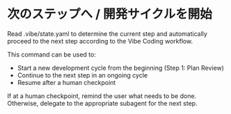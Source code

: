 # 次のステップへ / 開発サイクルを開始

Read .vibe/state.yaml to determine the current step and automatically proceed to the next step according to the Vibe Coding workflow. 

This command can be used to:
- Start a new development cycle from the beginning (Step 1: Plan Review)
- Continue to the next step in an ongoing cycle
- Resume after a human checkpoint

If at a human checkpoint, remind the user what needs to be done. Otherwise, delegate to the appropriate subagent for the next step.
